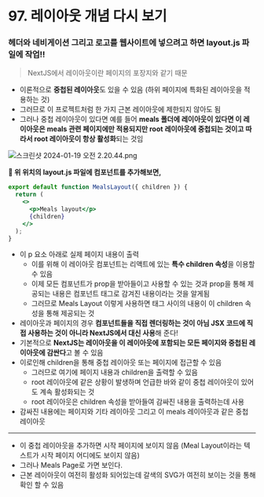 # 97. 레이아웃 개념 다시 보기

### 헤더와 네비게이션 그리고 로고를 웹사이트에 넣으려고 하면 layout.js 파일에 작업!!

> NextJS에서 레이아웃이란 페이지의 포장지와 같기 때문

- 이론적으로 **중첩된 레이아웃**도 있을 수 있음 (하위 페이지에 특화된 레이아웃을 적용하는 것)
- 그러므로 이 프로젝트처럼 한 가지 근본 레이아웃에 제한되지 않아도 됨
- 그러나 중첩 레이아웃이 있다면 예를 들어 **meals 폴더에 레이아웃이 있다면 이 레이아웃은 meals 관련 페이지에만 적용되지만 root 레이아웃에 중첩되는 것이고 따라서 root 레이아웃이 항상 활성화**되는 것임

![스크린샷 2024-01-19 오전 2.20.44.png](https://prod-files-secure.s3.us-west-2.amazonaws.com/6d4a6c9c-7168-49b2-8383-1bd212b2d8d4/c5059cf9-0c9c-43c6-a5e6-a0d18943088c/%E1%84%89%E1%85%B3%E1%84%8F%E1%85%B3%E1%84%85%E1%85%B5%E1%86%AB%E1%84%89%E1%85%A3%E1%86%BA_2024-01-19_%E1%84%8B%E1%85%A9%E1%84%8C%E1%85%A5%E1%86%AB_2.20.44.png)

**📌 위 위치의 layout.js 파일에 컴포넌트를 추가해보면,**

```jsx
export default function MealsLayout({ children }) {
  return (
    <>
      <p>Meals layout</p>
      {children}
    </>
  );
}
```

- 이 p 요소 아래로 실제 페이지 내용이 출력
  - 이를 위해 이 레이아웃 컴포넌트는 리액트에 있는 **특수 children 속성**을 이용할 수 있음
  - 이제 모든 컴포넌트가 prop을 받아들이고 사용할 수 있는 것과 prop을 통해 제공되는 내용은 컴포넌트 태그로 감겨진 내용이라는 것을 알게됨
  - 그러므로 Meals Layout 이렇게 사용하면 태그 사이의 내용이 이 children 속성을 통해 제공되는 것
- 레이아웃과 페이지의 경우 **컴포넌트들을 직접 렌더링하는 것이 아님 JSX 코드에 직접 사용하는 것이 아니라 NextJS에서 대신 사용**해 준다!
- 기본적으로 **NextJS는 레이아웃을 이 레이아웃에 포함되는 모든 페이지와 중첩된 레이아웃에 감싼다**고 볼 수 있음
- 이로인해 children을 통해 중첩 레이아웃 또는 페이지에 접근할 수 있음
  - 그러므로 여기에 페이지 내용과 children을 출력할 수 있음
  - root 레이아웃에 같은 상황이 발생하며 언급한 바와 같이 중첩 레이아웃이 있어도 계속 활성화되는 것
  - root 레이아웃은 children 속성을 받아들여 감싸진 내용을 출력하는데 사용
- 감싸진 내용에는 페이지와 기타 레이아웃 그리고 이 meals 레이아웃과 같은 중첩 레이아웃

---

- 이 중첩 레이아웃을 추가하면 시작 페이지에 보이지 않음
  (Meal Layout이라는 텍스트가 시작 페이지 어디에도 보이지 않음)
- 그러나 Meals Page로 가면 보인다.
- 근본 레이아웃이 여전히 활성화 되어있는데 갈색의 SVG가 여전히 보이는 것을 통해 확인 할 수 있음
